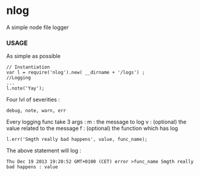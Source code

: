 nlog
====

A simple node file logger


### USAGE
As simple as possible

    // Instantiation
    var l = require('nlog').new( __dirname + '/logs') ;
    //Logging
    ...
    l.note('Yay');
    
Four lvl of severities : 

    debug, note, warn, err

Every logging func take 3 args :
m : the message to log
v : (optional) the value related to the message
f : (optional) the function which has log

    l.err('Smgth really bad happens', value, func_name);

The above statement will log :

    Thu Dec 19 2013 19:20:52 GMT+0100 (CET) error >func_name Smgth really bad happens : value
